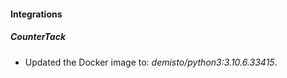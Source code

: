 
#### Integrations
##### CounterTack
- Updated the Docker image to: *demisto/python3:3.10.6.33415*.
